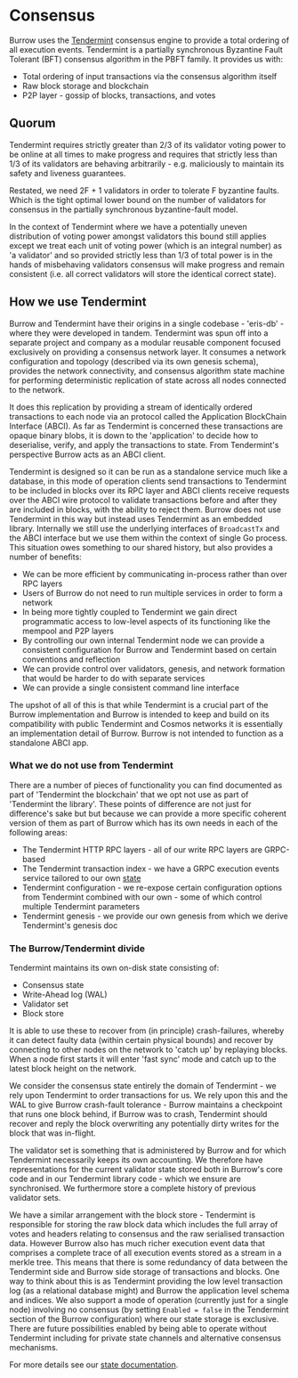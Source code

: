 # Consensus

Burrow uses the [Tendermint](https://tendermint.com/) consensus engine to provide a total ordering of all execution events. 
Tendermint is a partially synchronous Byzantine Fault Tolerant (BFT) consensus algorithm in the PBFT family. It provides us with:

- Total ordering of input transactions via the consensus algorithm itself
- Raw block storage and blockchain
- P2P layer - gossip of blocks, transactions, and votes

## Quorum

Tendermint requires strictly greater than 2/3 of its validator voting power to be online at all times to make progress and requires that strictly less than 
1/3 of its validators are behaving arbitrarily - e.g. maliciously to maintain its safety and liveness guarantees.

Restated, we need 2F + 1 validators in order to tolerate F byzantine faults. Which is the tight optimal lower bound on the number of validators for consensus 
in the partially synchronous byzantine-fault model.

In the context of Tendermint where we have a potentially uneven distribution of voting power amongst validators this bound still applies except we treat each 
unit of voting power (which is an integral number) as 'a validator' and so provided strictly less than 1/3 of total power is in the hands of misbehaving validators 
consensus will make progress and remain consistent (i.e. all correct validators will store the identical correct state).

## How we use Tendermint

Burrow and Tendermint have their origins in a single codebase - 'eris-db' - where they were developed in tandem. Tendermint was spun off into a separate project and company 
as a modular reusable component focused exclusively on providing a consensus network layer. It consumes a network configuration and topology (described via its own genesis schema), 
provides the network connectivity, and consensus algorithm state machine for performing deterministic replication of state across all nodes connected to the network.

It does this replication by providing a stream of identically ordered transactions to each node via an protocol called the Application BlockChain Interface (ABCI). 
As far as Tendermint is concerned these transactions are opaque binary blobs, it is down to the 'application' to decide how to deserialise, verify, and apply the 
transactions to state. From Tendermint's perspective Burrow acts as an ABCI client.

Tendermint is designed so it can be run as a standalone service much like a database, in this mode of operation clients send transactions to Tendermint to be included in blocks 
over its RPC layer and ABCI clients receive requests over the ABCI wire protocol to validate transactions before and after they are included in blocks, with the ability to reject them.
Burrow does not use Tendermint in this way but instead uses Tendermint as an embedded library. Internally we still use the underlying interfaces of `BroadcastTx` and the ABCI interface 
but we use them within the context of single Go process. This situation owes something to our shared history, but also provides a number of benefits:

- We can be more efficient by communicating in-process rather than over RPC layers
- Users of Burrow do not need to run multiple services in order to form a network
- In being more tightly coupled to Tendermint we gain direct programmatic access to low-level aspects of its functioning like the mempool and P2P layers
- By controlling our own internal Tendermint node we can provide a consistent configuration for Burrow and Tendermint based on certain conventions and reflection
- We can provide control over validators, genesis, and network formation that would be harder to do with separate services
- We can provide a single consistent command line interface

The upshot of all of this is that while Tendermint is a crucial part of the Burrow implementation and Burrow is intended to keep and build on its compatibility with public Tendermint
and Cosmos networks it is essentially an implementation detail of Burrow. Burrow is not intended to function as a standalone ABCI app.


### What we do not use from Tendermint

There are a number of pieces of functionality you can find documented as part of 'Tendermint the blockchain' that we opt not use as part of 'Tendermint the library'. 
These points of difference are not just for difference's sake but but because we can provide a more specific coherent version of them as part of Burrow which has its 
own needs in each of the following areas:

- The Tendermint HTTP RPC layers - all of our write RPC layers are GRPC-based
- The Tendermint transaction index - we have a GRPC execution events service tailored to our own [state](/docs/reference/state.md)
- Tendermint configuration - we re-expose certain configuration options from Tendermint combined with our own - some of which control multiple Tendermint parameters
- Tendermint genesis - we provide our own genesis from which we derive Tendermint's genesis doc


### The Burrow/Tendermint divide

Tendermint maintains its own on-disk state consisting of:

- Consensus state
- Write-Ahead log (WAL)
- Validator set
- Block store

It is able to use these to recover from (in principle) crash-failures, whereby it can detect faulty data (within certain physical bounds) and recover by connecting to 
other nodes on the network to 'catch up' by replaying blocks. When a node first starts it will enter 'fast sync' mode and catch up to the latest block height on the network.

We consider the consensus state entirely the domain of Tendermint - we rely upon Tendermint to order transactions for us. We rely upon this and the WAL to give Burrow 
crash-fault tolerance - Burrow maintains a checkpoint that runs one block behind, if Burrow was to crash, Tendermint should recover and reply the block overwriting any 
potentially dirty writes for the block that was in-flight.

The validator set is something that is administered by Burrow and for which Tendermint necessarily keeps its own accounting. We therefore have representations for the current 
validator state stored both in Burrow's core code and in our Tendermint library code - which we ensure are synchronised. We furthermore store a complete history of previous validator sets.

We have a similar arrangement with the block store - Tendermint is responsible for storing the raw block data which includes the full array of votes and headers relating to consensus 
and the raw serialised transaction data. However Burrow also has much richer execution event data that comprises a complete trace of all execution events stored as a stream in a merkle tree. 
This means that there is some redundancy of data between the Tendermint side and Burrow side storage of transactions and blocks. One way to think about this is as Tendermint providing the 
low level transaction log (as a relational database might) and Burrow the application level schema and indices. We also support a mode of operation (currently just for a single node) 
involving no consensus (by setting `Enabled = false` in the Tendermint section of the Burrow configuration) where our state storage is exclusive. There are future possibilities enabled 
by being able to operate without Tendermint including for private state channels and alternative consensus mechanisms.

For more details see our [state documentation](/reference/state.md).

